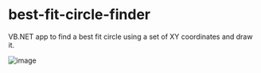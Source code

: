 # best-fit-circle-finder
VB.NET app to find a best fit circle using a set of XY coordinates and draw it.

![image](https://github.com/skyisveryblue1/best-fit-circle-finder/assets/119230301/0dbe4ac2-08ea-4aa3-9ce8-6ee6eb1ab016)
